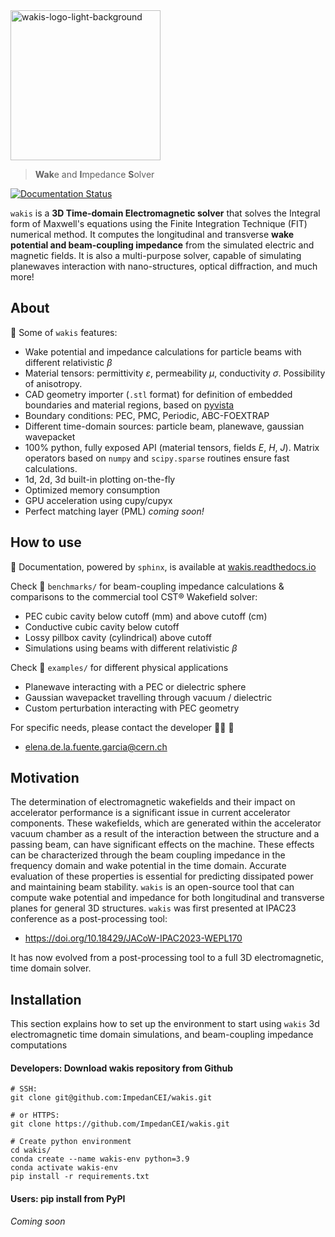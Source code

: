 <img src="https://indico.cern.ch/event/1444664/attachments/2910987/5107232/wakis-logo-white-background.png" alt="wakis-logo-light-background" width="240">

> **Wak**e and **I**mpedance **S**olver

[![Documentation Status](https://readthedocs.org/projects/wakis/badge/?version=latest)](https://wakis.readthedocs.io/en/latest/?badge=latest)

`wakis` is a **3D Time-domain Electromagnetic solver** that solves the Integral form of Maxwell's equations using the Finite Integration Technique (FIT) numerical method. It computes the longitudinal and transverse **wake potential and beam-coupling impedance** from the simulated electric and magnetic fields. It is also a multi-purpose solver, capable of simulating planewaves interaction with nano-structures, optical diffraction, and much more!

## About
:rocket: Some of `wakis` features:
* Wake potential and impedance calculations for particle beams with different relativistic $\beta$
* Material tensors: permittivity $\varepsilon$, permeability $\mu$, conductivity $\sigma$. Possibility of anisotropy.
* CAD geometry importer (`.stl` format) for definition of embedded boundaries and material regions, based on [pyvista](https://github.com/pyvista/pyvista) 
* Boundary conditions: PEC, PMC, Periodic, ABC-FOEXTRAP
* Different time-domain sources: particle beam, planewave, gaussian wavepacket
* 100% python, fully exposed API (material tensors, fields $E$, $H$, $J$). Matrix operators based on `numpy` and `scipy.sparse` routines ensure fast calculations.
* 1d, 2d, 3d built-in plotting on-the-fly
* Optimized memory consumption
* GPU acceleration using cupy/cupyx
* Perfect matching layer (PML) *coming soon!*

## How to use
:book: Documentation, powered by `sphinx`, is available at [wakis.readthedocs.io](https://wakis.readthedocs.io/en/latest/index.html)

Check :file_folder: `benchmarks/` for beam-coupling impedance calculations & comparisons to the commercial tool CST® Wakefield solver:
* PEC cubic cavity below cutoff (mm) and above cutoff (cm)
* Conductive cubic cavity below cutoff
* Lossy pillbox cavity (cylindrical) above cutoff
* Simulations using beams with different relativistic $\beta$

Check :file_folder: `examples/` for different physical applications
* Planewave interacting with a PEC or dielectric sphere
* Gaussian wavepacket travelling through vacuum / dielectric
* Custom perturbation interacting with PEC geometry 

For specific needs, please contact the developer :woman_technologist: :wave:
* elena.de.la.fuente.garcia@cern.ch

## Motivation
The determination of electromagnetic wakefields and their impact on accelerator performance is a significant issue in current accelerator components. These wakefields, which are generated within the accelerator vacuum chamber as a result of the interaction between the structure and a passing beam, can have significant effects on the machine. 
These effects can be characterized through the beam coupling impedance in the frequency domain and wake potential in the time domain. Accurate evaluation of these properties is essential for predicting dissipated power and maintaining beam stability. 
`wakis` is an open-source tool that can compute wake potential and impedance for both longitudinal and transverse planes for general 3D structures. `wakis` was first presented at IPAC23 conference as a post-processing tool: 

* https://doi.org/10.18429/JACoW-IPAC2023-WEPL170
  
It has now evolved from a post-processing tool to a full 3D electromagnetic, time domain solver.

## Installation
This section explains how to set up the environment to start using `wakis` 3d electromagnetic time domain simulations, and beam-coupling impedance computations

#### Developers: Download wakis repository from Github
```
# SSH:
git clone git@github.com:ImpedanCEI/wakis.git

# or HTTPS:
git clone https://github.com/ImpedanCEI/wakis.git

# Create python environment
cd wakis/
conda create --name wakis-env python=3.9
conda activate wakis-env
pip install -r requirements.txt
```

#### Users: pip install from PyPI

_Coming soon_





